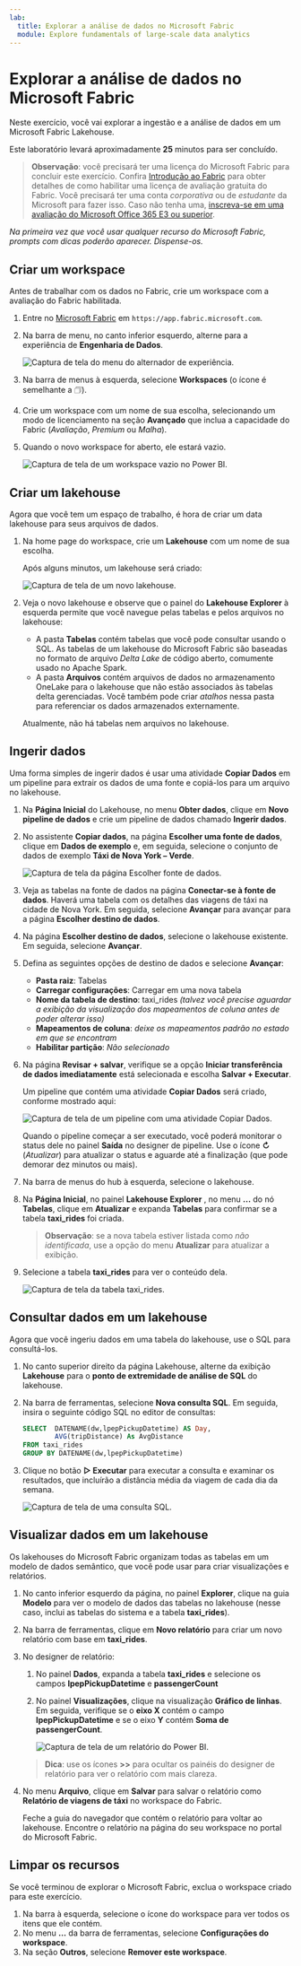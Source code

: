 ```yaml
---
lab:
  title: Explorar a análise de dados no Microsoft Fabric
  module: Explore fundamentals of large-scale data analytics
---
```


# Explorar a análise de dados no Microsoft Fabric

Neste exercício, você vai explorar a ingestão e a análise de dados em um Microsoft Fabric Lakehouse.

Este laboratório levará aproximadamente **25** minutos para ser concluído.

> **Observação**: você precisará ter uma licença do Microsoft Fabric para concluir este exercício. Confira [Introdução ao Fabric](https://learn.microsoft.com/fabric/get-started/fabric-trial) para obter detalhes de como habilitar uma licença de avaliação gratuita do Fabric. Você precisará ter uma conta *corporativa* ou de *estudante* da Microsoft para fazer isso. Caso não tenha uma, [inscreva-se em uma avaliação do Microsoft Office 365 E3 ou superior](https://www.microsoft.com/microsoft-365/business/compare-more-office-365-for-business-plans).

*Na primeira vez que você usar qualquer recurso do Microsoft Fabric, prompts com dicas poderão aparecer. Dispense-os.*

## Criar um workspace

Antes de trabalhar com os dados no Fabric, crie um workspace com a avaliação do Fabric habilitada.

1. Entre no [Microsoft Fabric](https://app.fabric.microsoft.com) em `https://app.fabric.microsoft.com`.
1. Na barra de menu, no canto inferior esquerdo, alterne para a experiência de **Engenharia de Dados**.

    ![Captura de tela do menu do alternador de experiência.](./images/fabric-switcher.png)

1. Na barra de menus à esquerda, selecione **Workspaces** (o ícone é semelhante a &#128455;).
1. Crie um workspace com um nome de sua escolha, selecionando um modo de licenciamento na seção **Avançado** que inclua a capacidade do Fabric (*Avaliação*, *Premium* ou *Malha*).
1. Quando o novo workspace for aberto, ele estará vazio.

    ![Captura de tela de um workspace vazio no Power BI.](./images/new-workspace.png)

## Criar um lakehouse

Agora que você tem um espaço de trabalho, é hora de criar um data lakehouse para seus arquivos de dados.

1. Na home page do workspace, crie um **Lakehouse** com um nome de sua escolha.

    Após alguns minutos, um lakehouse será criado:

    ![Captura de tela de um novo lakehouse.](./images/new-lakehouse.png)

1. Veja o novo lakehouse e observe que o painel do **Lakehouse Explorer** à esquerda permite que você navegue pelas tabelas e pelos arquivos no lakehouse:
    - A pasta **Tabelas** contém tabelas que você pode consultar usando o SQL. As tabelas de um lakehouse do Microsoft Fabric são baseadas no formato de arquivo *Delta Lake* de código aberto, comumente usado no Apache Spark.
    - A pasta **Arquivos** contém arquivos de dados no armazenamento OneLake para o lakehouse que não estão associados às tabelas delta gerenciadas. Você também pode criar *atalhos* nessa pasta para referenciar os dados armazenados externamente.

    Atualmente, não há tabelas nem arquivos no lakehouse.

## Ingerir dados

Uma forma simples de ingerir dados é usar uma atividade **Copiar Dados** em um pipeline para extrair os dados de uma fonte e copiá-los para um arquivo no lakehouse.

1. Na **Página Inicial** do Lakehouse, no menu **Obter dados**, clique em **Novo pipeline de dados** e crie um pipeline de dados chamado **Ingerir dados**.
1. No assistente **Copiar dados**, na página **Escolher uma fonte de dados**, clique em **Dados de exemplo** e, em seguida, selecione o conjunto de dados de exemplo **Táxi de Nova York – Verde**.

    ![Captura de tela da página Escolher fonte de dados.](./images/choose-data-source.png)

1. Veja as tabelas na fonte de dados na página **Conectar-se à fonte de dados**. Haverá uma tabela com os detalhes das viagens de táxi na cidade de Nova York. Em seguida, selecione **Avançar** para avançar para a página **Escolher destino de dados**.
1. Na página **Escolher destino de dados**, selecione o lakehouse existente. Em seguida, selecione **Avançar**.
1. Defina as seguintes opções de destino de dados e selecione **Avançar**:
    - **Pasta raiz**: Tabelas
    - **Carregar configurações**: Carregar em uma nova tabela
    - **Nome da tabela de destino**: taxi_rides *(talvez você precise aguardar a exibição da visualização dos mapeamentos de coluna antes de poder alterar isso)*
    - **Mapeamentos de coluna**: *deixe os mapeamentos padrão no estado em que se encontram*
    - **Habilitar partição**: *Não selecionado*
1. Na página **Revisar + salvar**, verifique se a opção **Iniciar transferência de dados imediatamente** está selecionada e escolha **Salvar + Executar**.

    Um pipeline que contém uma atividade **Copiar Dados** será criado, conforme mostrado aqui:

    ![Captura de tela de um pipeline com uma atividade Copiar Dados.](./images/copy-data-pipeline.png)

    Quando o pipeline começar a ser executado, você poderá monitorar o status dele no painel **Saída** no designer de pipeline. Use o ícone **&#8635;** (*Atualizar*) para atualizar o status e aguarde até a finalização (que pode demorar dez minutos ou mais).

1. Na barra de menus do hub à esquerda, selecione o lakehouse.
1. Na **Página Inicial**, no painel **Lakehouse Explorer** , no menu **...** do nó **Tabelas**, clique em **Atualizar** e expanda **Tabelas** para confirmar se a tabela **taxi_rides** foi criada.

    > **Observação**: se a nova tabela estiver listada como *não identificada*, use a opção do menu **Atualizar** para atualizar a exibição.

1. Selecione a tabela **taxi_rides** para ver o conteúdo dela.

    ![Captura de tela da tabela taxi_rides.](./images/dimProduct.png)

## Consultar dados em um lakehouse

Agora que você ingeriu dados em uma tabela do lakehouse, use o SQL para consultá-los.

1. No canto superior direito da página Lakehouse, alterne da exibição **Lakehouse** para o **ponto de extremidade de análise de SQL** do lakehouse.

1. Na barra de ferramentas, selecione **Nova consulta SQL**. Em seguida, insira o seguinte código SQL no editor de consultas:

    ```sql
    SELECT  DATENAME(dw,lpepPickupDatetime) AS Day,
            AVG(tripDistance) As AvgDistance
    FROM taxi_rides
    GROUP BY DATENAME(dw,lpepPickupDatetime)
    ```

1. Clique no botão **&#9655; Executar** para executar a consulta e examinar os resultados, que incluírão a distância média da viagem de  cada dia da semana.

    ![Captura de tela de uma consulta SQL.](./images/sql-query.png)

## Visualizar dados em um lakehouse

Os lakehouses do Microsoft Fabric organizam todas as tabelas em um modelo de dados semântico, que você pode usar para criar visualizações e relatórios.

1. No canto inferior esquerdo da página, no painel **Explorer**, clique na guia **Modelo** para ver o modelo de dados das tabelas no lakehouse (nesse caso, inclui as tabelas do sistema e a tabela **taxi_rides**).
1. Na barra de ferramentas, clique em **Novo relatório** para criar um novo relatório com base em **taxi_rides**.
1. No designer de relatório:
    1. No painel **Dados**, expanda a tabela **taxi_rides** e selecione os campos **lpepPickupDatetime** e **passengerCount**
    1. No painel **Visualizações**, clique na visualização **Gráfico de linhas**. Em seguida, verifique se o **eixo X** contém o campo **lpepPickupDatetime** e se o eixo **Y** contém **Soma de passengerCount**.

        ![Captura de tela de um relatório do Power BI.](./images/fabric-report.png)

    > **Dica**: use os ícones **>>** para ocultar os painéis do designer de relatório para ver o relatório com mais clareza.

1. No menu **Arquivo**, clique em **Salvar** para salvar o relatório como **Relatório de viagens de táxi** no workspace do Fabric.

    Feche a guia do navegador que contém o relatório para voltar ao lakehouse. Encontre o relatório na página do seu workspace no portal do Microsoft Fabric.

## Limpar os recursos

Se você terminou de explorar o Microsoft Fabric, exclua o workspace criado para este exercício.

1. Na barra à esquerda, selecione o ícone do workspace para ver todos os itens que ele contém.
2. No menu **…** da barra de ferramentas, selecione **Configurações do workspace**.
3. Na seção **Outros**, selecione **Remover este workspace**.

